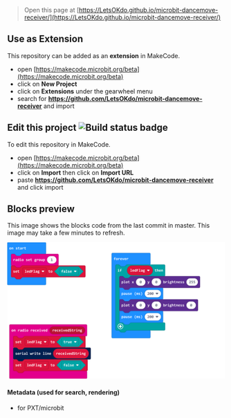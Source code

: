 
> Open this page at [https://LetsOKdo.github.io/microbit-dancemove-receiver/](https://LetsOKdo.github.io/microbit-dancemove-receiver/)

## Use as Extension

This repository can be added as an **extension** in MakeCode.

* open [https://makecode.microbit.org/beta](https://makecode.microbit.org/beta)
* click on **New Project**
* click on **Extensions** under the gearwheel menu
* search for **https://github.com/LetsOKdo/microbit-dancemove-receiver** and import

## Edit this project ![Build status badge](https://github.com/LetsOKdo/microbit-dancemove-receiver/workflows/MakeCode/badge.svg)

To edit this repository in MakeCode.

* open [https://makecode.microbit.org/beta](https://makecode.microbit.org/beta)
* click on **Import** then click on **Import URL**
* paste **https://github.com/LetsOKdo/microbit-dancemove-receiver** and click import

## Blocks preview

This image shows the blocks code from the last commit in master.
This image may take a few minutes to refresh.

![A rendered view of the blocks](https://github.com/LetsOKdo/microbit-dancemove-receiver/raw/master/.github/makecode/blocks.png)

#### Metadata (used for search, rendering)

* for PXT/microbit
<script src="https://makecode.com/gh-pages-embed.js"></script><script>makeCodeRender("{{ site.makecode.home_url }}", "{{ site.github.owner_name }}/{{ site.github.repository_name }}");</script>
